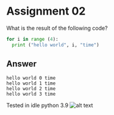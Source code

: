 # Assignment 02
What is the result of the following code? <br />
```python
for i in range (4):
  print ("hello world", i, "time")
```
## Answer
```
hello world 0 time
hello world 1 time
hello world 2 time
hello world 3 time
```
Tested in idle python 3.9
![alt text](https://github.com/realdhikaarya/fi3201-01-2021-2/blob/assignments/02/10218010/proof.jpg?raw=true)
